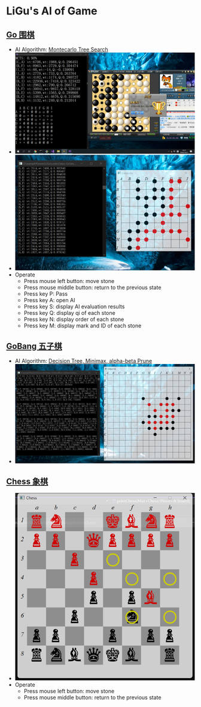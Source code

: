 # LiGu's AI of Game

## [Go 围棋](Go.md)
* AI Algorithm: [Montecarlo Tree Search](Monte_Carlo_Tree_Search.md)  
* ![Image text](img/围棋-vs野狐中下12级.png)
* ![Image text](img/20201122182136.png)
* Operate
  - Press mouse left button: move stone
  - Press mouse middle button: return to the previous state
  - Press key P: Pass
  - Press key A: open AI
  - Press key S: display AI evaluation results
  - Press key Q: display qi of each stone
  - Press key N: display order of each stone
  - Press key M: display mark and ID of each stone

## [GoBang 五子棋](Gobang.md) 
* AI Algorithm: [Decision Tree, Minimax, alpha-beta Prune](Minimax.md)  
* ![Image text](img/20201122183254.png)

## [Chess 象棋](Chess.md) 
* ![Image text](img/Chess_20230112143922.png)
* Operate
  - Press mouse left button: move stone
  - Press mouse middle button: return to the previous state